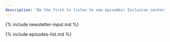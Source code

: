 ```yaml
---
description: "Be the first to listen to new episodes! Exclusive content: transcripts, unedited, longer content, more extra materials to learn"
---
```


{% include newsletter-input.md %}

{% include episodes-list.md %}